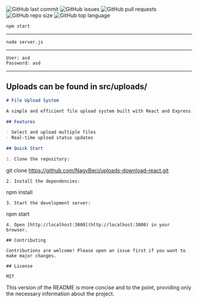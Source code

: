 ![GitHub last commit](https://img.shields.io/github/last-commit/NagyBeci/uploads-download-react)
![GitHub issues](https://img.shields.io/github/issues/NagyBeci/uploads-download-react)
![GitHub pull requests](https://img.shields.io/github/issues-pr/NagyBeci/uploads-download-react)
![GitHub repo size](https://img.shields.io/github/repo-size/NagyBeci/uploads-download-react)
![GitHub top language](https://img.shields.io/github/languages/top/NagyBeci/uploads-download-react)

```
npm start
```
---
```
node server.js
```
---
```
User: asd
Password: asd
```
---
Uploads can be found in src/uploads/
---
```markdown
# File Upload System

A simple and efficient file upload system built with React and Express.

## Features

- Select and upload multiple files
- Real-time upload status updates

## Quick Start

1. Clone the repository:
   ```
   git clone https://github.com/NagyBeci/uploads-download-react.git
   ```
2. Install the dependencies:
   ```
   npm install
   ```
3. Start the development server:
   ```
   npm start
   ```
4. Open [http://localhost:3000](http://localhost:3000) in your browser.

## Contributing

Contributions are welcome! Please open an issue first if you want to make major changes.

## License

MIT
```

This version of the README is more concise and to the point, providing only the necessary information about the project.

